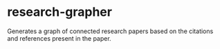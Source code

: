 # research-grapher
Generates a graph of connected research papers based on the citations and references present in the paper.
